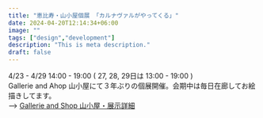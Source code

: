 ```yaml
---
title: "恵比寿・山小屋個展 「カルナヴァルがやってくる」"
date: 2024-04-20T12:14:34+06:00
image: ""
tags: ["design","development"]
description: "This is meta description."
draft: false
---
```


4/23 - 4/29 14:00 - 19:00 ( 27, 28, 29日は 13:00 - 19:00 )  
Gallerie and Ahop 山小屋にて３年ぶりの個展開催。会期中は毎日在廊してお絵描きしてます。  
--> [Gallerie and Shop 山小屋・展示詳細](https://galleryyamagoya.com/2024/takeshi-jonoo-exhibition-2/)  
<!--more-->
